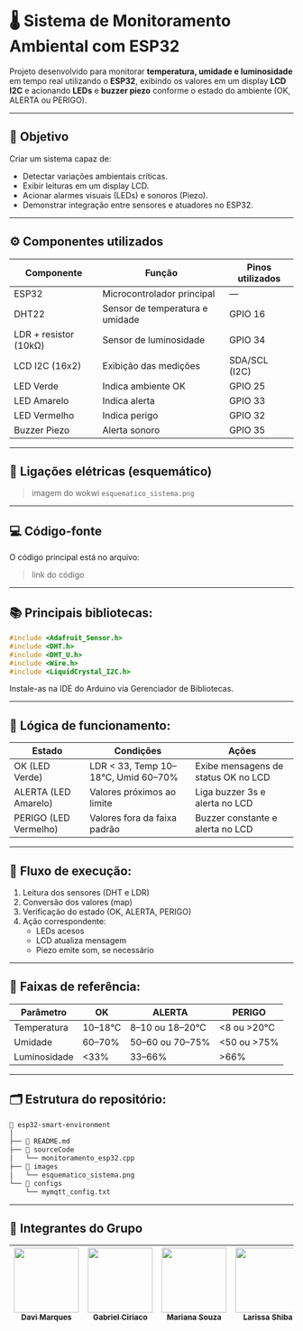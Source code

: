 # 🌡️ Sistema de Monitoramento Ambiental com ESP32

Projeto desenvolvido para monitorar **temperatura, umidade e luminosidade** em tempo real utilizando o **ESP32**, exibindo os valores em um display **LCD I2C** e acionando **LEDs** e **buzzer piezo** conforme o estado do ambiente (OK, ALERTA ou PERIGO).

---

## 🧠 Objetivo
Criar um sistema capaz de:
- Detectar variações ambientais críticas.
- Exibir leituras em um display LCD.
- Acionar alarmes visuais (LEDs) e sonoros (Piezo).
- Demonstrar integração entre sensores e atuadores no ESP32.

---

## ⚙️ Componentes utilizados
| Componente | Função | Pinos utilizados |
|-------------|--------|------------------|
| ESP32 | Microcontrolador principal | — |
| DHT22 | Sensor de temperatura e umidade | GPIO 16 |
| LDR + resistor (10kΩ) | Sensor de luminosidade | GPIO 34 |
| LCD I2C (16x2) | Exibição das medições | SDA/SCL (I2C) |
| LED Verde | Indica ambiente OK | GPIO 25 |
| LED Amarelo | Indica alerta | GPIO 33 |
| LED Vermelho | Indica perigo | GPIO 32 |
| Buzzer Piezo | Alerta sonoro | GPIO 35 |

---

## 🧩 Ligações elétricas (esquemático)
> imagem do wokwi
> `esquematico_sistema.png`

---

## 💻 Código-fonte
O código principal está no arquivo:
> link do código  

---

## 📚 Principais bibliotecas:

```cpp
#include <Adafruit_Sensor.h>
#include <DHT.h>
#include <DHT_U.h>
#include <Wire.h>
#include <LiquidCrystal_I2C.h>
```

Instale-as na IDE do Arduino via Gerenciador de Bibliotecas.

---

## 🚦 Lógica de funcionamento:

| Estado | Condições | Ações |
|-------------|--------|------------------|
| OK (LED Verde) | LDR < 33, Temp 10–18°C, Umid 60–70% | Exibe mensagens de status OK no LCD |
| ALERTA (LED Amarelo) | Valores próximos ao limite | Liga buzzer 3s e alerta no LCD |
| PERIGO (LED Vermelho) | Valores fora da faixa padrão | Buzzer constante e alerta no LCD |

---

## 🔁 Fluxo de execução:

1. Leitura dos sensores (DHT e LDR)
2. Conversão dos valores (map)
3. Verificação do estado (OK, ALERTA, PERIGO)
4. Ação correspondente:
    - LEDs acesos
    - LCD atualiza mensagem
    - Piezo emite som, se necessário

---

## 🧠 Faixas de referência:

| Parâmetro | OK | ALERTA | PERIGO |
|-------------|--------|------------------|------------------|
| Temperatura | 10–18°C | 8–10 ou 18–20°C | <8 ou >20°C |
| Umidade | 60–70% | 50–60 ou 70–75% | <50 ou >75% |
| Luminosidade | <33% | 33–66% | >66% |

---

## 🗂️ Estrutura do repositório:

```bash
📁 esp32-smart-environment
│
├── 📄 README.md
├── 📁 sourceCode
│   └── monitoramento_esp32.cpp
├── 📁 images
│   └── esquematico_sistema.png
└── 📁 configs
    └── mymqtt_config.txt
```

---

## 👥 Integrantes do Grupo

| [<img loading="lazy" src="https://github.com/DaviMunhoz1005.png" width=115><br><sub>Davi Marques</sub>](https://github.com/DaviMunhoz1005) |  [<img loading="lazy" src="https://github.com/Gabsgc01.png" width=115><br><sub>Gabriel Ciriaco</sub>](https://github.com/Gabsgc01) | [<img loading="lazy" src="https://github.com/MariFranca.png" width=115><br><sub>Mariana Souza</sub>](https://github.com/MariFranca) | [<img loading="lazy" src="https://github.com/larissashiba.png" width=115><br><sub>Larissa Shiba</sub>](https://github.com/larissashiba) | [<img loading="lazy" src="https://github.com/Mafraaa.png" width=115><br><sub>Vinicius Mafra</sub>](https://github.com/Mafraaa) | 
| :---: | :---: | :---: | :---: | :---: |
